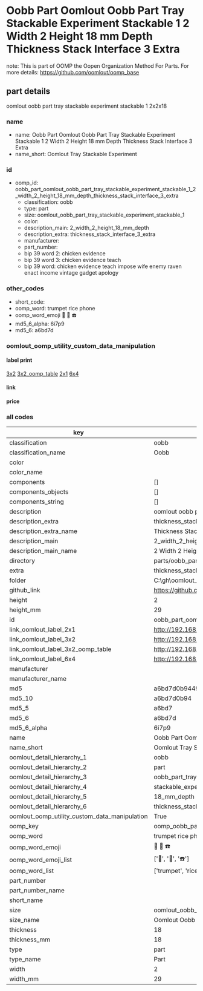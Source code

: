 # Oobb Part Oomlout Oobb Part Tray Stackable Experiment Stackable 1 2 Width 2 Height 18 mm Depth Thickness Stack Interface 3 Extra  

note: This is part of OOMP the Oopen Organization Method For Parts. For more details: https://github.com/oomlout/oomp_base

##  part details
  



oomlout oobb part tray stackable experiment stackable 1 2x2x18



### name
* name: Oobb Part Oomlout Oobb Part Tray Stackable Experiment Stackable 1 2 Width 2 Height 18 mm Depth Thickness Stack Interface 3 Extra
* name_short: Oomlout Tray Stackable Experiment
### id
* oomp_id: oobb_part_oomlout_oobb_part_tray_stackable_experiment_stackable_1_2_width_2_height_18_mm_depth_thickness_stack_interface_3_extra
  * classification: oobb
  * type: part
  * size: oomlout_oobb_part_tray_stackable_experiment_stackable_1
  * color: 
  * description_main: 2_width_2_height_18_mm_depth
  * description_extra: thickness_stack_interface_3_extra
  * manufacturer: 
  * part_number: 
  * bip 39 word 2: chicken evidence
  * bip 39 word 3: chicken evidence teach
  * bip 39 word: chicken evidence teach impose wife enemy raven enact income vintage gadget apology

### other_codes
* short_code: 
* oomp_word: trumpet rice phone
* oomp_word_emoji :trumpet: :rice: :phone:
* md5_6_alpha: 6i7p9
* md5_6: a6bd7d






### oomlout_oomp_utility_custom_data_manipulation
#### label print
[3x2](http://192.168.1.245:1112/?label=oomp%206i7p9)
[3x2_oomp_table](http://192.168.1.108:1112/?label=oomp%206i7p9)
[2x1](http://192.168.1.242:1112/?label=oomp%206i7p9)
[6x4](http://192.168.1.55:1112/?label=oomp%206i7p9)    

#### link

                              

#### price







### all codes 
| key | value |  
| --- | --- |  
| classification | oobb |  
| classification_name | Oobb |  
| color |  |  
| color_name |  |  
| components | [] |  
| components_objects | [] |  
| components_string | [] |  
| description | oomlout oobb part tray stackable experiment stackable 1 2x2x18 |  
| description_extra | thickness_stack_interface_3_extra |  
| description_extra_name | Thickness Stack Interface 3 Extra |  
| description_main | 2_width_2_height_18_mm_depth |  
| description_main_name | 2 Width 2 Height 18 mm Depth |  
| directory | parts/oobb_part_oomlout_oobb_part_tray_stackable_experiment_stackable_1_2_width_2_height_18_mm_depth_thickness_stack_interface_3_extra |  
| extra | thickness_stack_interface_3 |  
| folder | C:\gh\oomlout_oobb_version_4_generated_parts\parts\oobb_part_oomlout_oobb_part_tray_stackable_experiment_stackable_1_2_width_2_height_18_mm_depth_thickness_stack_interface_3_extra |  
| github_link | https://github.com/oomlout/oomlout_oomp_part_src/tree/main/parts/oobb_part_oomlout_oobb_part_tray_stackable_experiment_stackable_1_2_width_2_height_18_mm_depth_thickness_stack_interface_3_extra |  
| height | 2 |  
| height_mm | 29 |  
| id | oobb_part_oomlout_oobb_part_tray_stackable_experiment_stackable_1_2_width_2_height_18_mm_depth_thickness_stack_interface_3_extra |  
| link_oomlout_label_2x1 | http://192.168.1.242:1112/?label=oomp%206i7p9 |  
| link_oomlout_label_3x2 | http://192.168.1.245:1112/?label=oomp%206i7p9 |  
| link_oomlout_label_3x2_oomp_table | http://192.168.1.108:1112/?label=oomp%206i7p9 |  
| link_oomlout_label_6x4 | http://192.168.1.55:1112/?label=oomp%206i7p9 |  
| manufacturer |  |  
| manufacturer_name |  |  
| md5 | a6bd7d0b9449764d27fd771fbd13713d |  
| md5_10 | a6bd7d0b94 |  
| md5_5 | a6bd7 |  
| md5_6 | a6bd7d |  
| md5_6_alpha | 6i7p9 |  
| name | Oobb Part Oomlout Oobb Part Tray Stackable Experiment Stackable 1 2 Width 2 Height 18 mm Depth Thickness Stack Interface 3 Extra |  
| name_short | Oomlout Tray Stackable Experiment |  
| oomlout_detail_hierarchy_1 | oobb |  
| oomlout_detail_hierarchy_2 | part |  
| oomlout_detail_hierarchy_3 | oobb_part_tray |  
| oomlout_detail_hierarchy_4 | stackable_experiment_stackable_1 |  
| oomlout_detail_hierarchy_5 | 18_mm_depth |  
| oomlout_detail_hierarchy_6 | thickness_stack_interface_3_extra |  
| oomlout_oomp_utility_custom_data_manipulation | True |  
| oomp_key | oomp_oobb_part_oomlout_oobb_part_tray_stackable_experiment_stackable_1_2_width_2_height_18_mm_depth_thickness_stack_interface_3_extra |  
| oomp_word | trumpet rice phone |  
| oomp_word_emoji | :trumpet: :rice: :phone: |  
| oomp_word_emoji_list | [':trumpet:', ':rice:', ':phone:'] |  
| oomp_word_list | ['trumpet', 'rice', 'phone'] |  
| part_number |  |  
| part_number_name |  |  
| short_name |  |  
| size | oomlout_oobb_part_tray_stackable_experiment_stackable_1 |  
| size_name | Oomlout Oobb Part Tray Stackable Experiment Stackable 1 |  
| thickness | 18 |  
| thickness_mm | 18 |  
| type | part |  
| type_name | Part |  
| width | 2 |  
| width_mm | 29 |  

